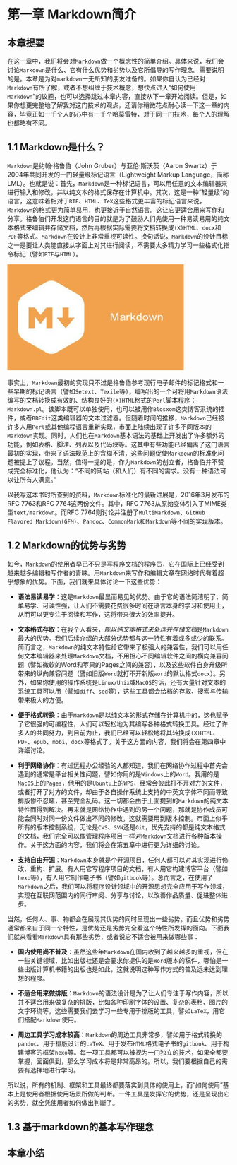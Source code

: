 # 第一章 Markdown简介

## 本章提要

在这一章中，我们将会对`Markdown`做一个概念性的简单介绍。具体来说，我们会讨论`Markdown`是什么、它有什么优势和劣势以及它所倡导的写作理念。需要说明的是。本章是为对`markdown`一无所知的朋友准备的。如果你自认为已经对`Markdown`有所了解，或者不想纠缠于技术概念，想快点进入“如何使用`Markdown`”的议题，也可以选择跳过本章内容，直接从下一章开始阅读。但是，如果你想更完整地了解我对这门技术的观点，还请你稍微花点耐心读一下这一章的内容，毕竟正如一千个人的心中有一千个哈莫雷特，对于同一门技术，每个人的理解也都略有不同。

## 1.1 Markdown是什么？

`Markdown`是约翰·格鲁伯（John Gruber）与亚伦·斯沃茨（Aaron Swartz）于2004年共同开发的一门轻量级标记语言（Lightweight Markup Language，简称LML）。也就是说：首先，`Markdown`是一种标记语言，可以用任意的文本编辑器来进行输入和修改，并以纯文本的格式保存在计算机中。其次，这是一种“轻量级”的语言，这意味着相对于`RTF`、`HTML`、`TeX`这些格式更丰富的标记语言来说，`Markdown`的格式更为简单易用，也更接近于自然语言。这让它更适合用来写作和分享。格鲁伯们开发这门语言的目的就是为了鼓励人们先使用一种易读易用的纯文本格式来编辑并存储文档，然后再根据实际需要将文档转换成`(X)HTML`、`docx`和`PDF`等格式。`Markdown`在设计上非常重视可读性。换句话说，`Markdown`的设计目标之一是要让人类能直接从字面上对其进行阅读，不需要太多精力学习一些格式化指令标记（譬如`RTF`与`HTML`）。

![markdown](img/markdown_icon.jpg)

事实上，`Markdown`最初的实现只不过是格鲁伯参考现行电子邮件的标记格式和一些早期的标记语言（譬如`Setext`、`Texile`等），编写出的一个可将用`Markdown`语法编写的文档转换成有效的、结构良好的`(X)HTML`格式的`Perl`脚本程序：`Markdown.pl`。该脚本既可以单独使用，也可以被用作`Blosxom`这类博客系统的插件，或者`BBEdit`这类编辑器的文本过滤器。但随着时间的推移，`Markdown`已经被许多人用`Perl`或其他编程语言重新实现，市面上陆续出现了许多不同版本的`Markdown`实现。同时，人们也在`Markdown`基本语法的基础上开发出了许多额外的功能，例如表格、脚注、列表以及代码块等。这其中有些功能已经偏离了这门语言最初的实现，带来了语法规范上的含糊不清，这些问题促使`Markdown`的标准化问题被提上了议程。当然，值得一提的是，作为`Markdown`的创立者，格鲁伯并不赞成完全标准化，他认为：“不同的网站（和人们）有不同的需求。没有一种语法可以让所有人满意。”

以我写这本书时所查到的资料，`Markdown`标准化的最新进展是，2016年3月发布的RFC 7763和RFC 7764这两份文件。其中，RFC 7763从原始变体引入了MIME类型`text/markdown`。而RFC 7764则讨论并注册了`MultiMarkdown`、`GitHub Flavored Markdown(GFM)`、`Pandoc`、`CommonMark`和`Markdown`等不同的实现版本。

## 1.2 Markdown的优势与劣势

如今，`Markdown`的使用者早已不只是写程序文档的程序员，它在国际上已经受到越来越多编辑和写作者的青睐。用`Markdown`来写作和编辑文章在网络时代有着超乎想象的优势。下面，我们就来具体讨论一下这些优势：

- **语法易读易学**：这是`Markdown`最显而易见的优势。由于它的语法简洁明了、简单易学、可读性强，让人们不需要花费很多时间在语言本身的学习和使用上，从而可以更专注于阅读和写作，这将带来很大的效率提升。

- **文本格式存取**：在我个人看来，*能以纯文本格式来处理并存储文档*是`Markdown`最大的优势。我们后续介绍的大部分优势都与这一特性有着或多或少的联系。简而言之，`Markdown`的纯文本特性给它带来了极强大的兼容性，我们可以用任何文本编辑器来处理`Markdown`文档，不用担心不同编辑软件之间的横向兼容问题（譬如微软的Word和苹果的Pages之间的兼容），以及这些软件自身升级所带来的纵向兼容问题（譬如旧版`Word`就打不开新版`word`的默认格式`docx`）。另外，如果你使用的操作系统是`Linux/Unix`或`MacOS`的话，还有大量针对文本的系统工具可以用（譬如`diff`、`sed`等），这些工具都会给档的存取、搜索与传输带来极大的方便。

- **便于格式转换**：由于`Markdown`是以纯文本的形式存储在计算机中的，这也赋予了它很强的可编程性，人们可以轻松地为其编写各种格式转换工具。经过了许多人的共同努力，到目前为止，我们已经可以轻松地将其转换成`(X)HTML`、`PDF`、`epub`、`mobi`、`docx`等格式了。关于这方面的内容，我们将会在第四章中详细讨论。

- **利于网络协作**：有过远程办公经验的人都知道，我们在网络协作过程中首先会遇到的通常是平台相关性问题，譬如你用的是`Windows`上的`Word`。我用的是`MacOS`上的`Pages`，他用的是`Ubuntu`上的`WPS`，经常会彼此打不开对方的文件，或者打开了对方的文件，却由于各自操作系统上支持的中英文字体不同而导致排版惨不忍睹，甚至完全乱码。这一切都会由于上面提到的`Markdown`的纯文本特性而得到解决。再来就是网络协作中遇到的另一个问题，那就是协作成员可能会同时对同一份文件做出不同的修改，这就需要用到版本控制。市面上似乎所有的版本控制系统，无论是`CVS`、`SVN`还是`Git`，优先支持的都是纯文本格式的文档，我们完全可以像管理程序项目一样对`Markdown`文档进行各种版本操作。关于这方面的内容，我们将会在第五章中进行更为详细的讨论。

- **支持自由开源**：`Markdown`本身就是个开源项目，任何人都可以对其实现进行修改、重构、扩展。有人用它写程序项目的文档，有人用它构建博客平台（譬如`hexo`等），有人用它制作电子书（譬如`gitbook`等）。总而言之，在使用了`Markdown`之后，我们可以将程序设计领域中的开源思想完全应用于写作领域，实现在互联网范围内的同行审阅、分享与讨论，以改善作品质量、促进整体进步。

当然，任何人、事、物都会在展现其优势的同时呈现出一些劣势。而且优势和劣势通常都来自于同一个特性，是优势还是劣势完全看这个特性所发挥的面向。下面我们就来看看`Markdown`具有那些劣势，或者说它不适合被用来做哪些事：

- **国内使用尚不普及**：虽然这些年`Markdown`在国内收到了越来越多的重视，但在一些关键领域，比如出版社还是会要求你提供的是`Word`版本的稿件，哪怕是一些出版计算机书籍的出版也是如此，这就说明这种写作方式的普及远未达到理想的程度。
  
- **不适合用来做排版**：`Markdown`的语法设计是为了让人们专注于写作内容，所以并不适合用来做复杂的排版，比如各种印刷字体的设置、复杂的表格、图片的文字环绕等。这些需要我们去学习一些专用于排版的工具，譬如`LaTeX`，用它们搭配`Markdown`使用。

- **周边工具学习成本较高**：`Markdown`的周边工具非常多，譬如用于格式转换的`pandoc`、用于排版设计的`LaTeX`、用于发布`HTML`格式电子书的`gitbook`、用于构建博客的框架`hexo`等。每一项工具都可以被视为一门独立的技术，如果全都要掌握，面面俱到，那么学习成本将是非常高昂的。所以，我们要根据自己的需要有选择地进行学习。

所以说，所有的机制、框架和工具最终都要落实到具体的使用上，而“如何使用”基本上是使用者根据使用场景所做的判断。一件工具是发挥它的优势，还是呈现出它的劣势，就全凭使用者如何做出判断了。

## 1.3 基于markdown的基本写作理念

## 本章小结
